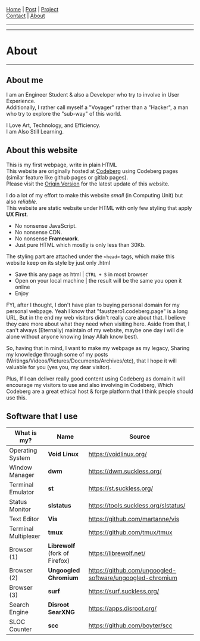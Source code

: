 <nav>
<a href="./index.html">Home</a>
|
<a href="./post.html">Post</a>
|
<a href="./project.html">Project</a>
<nav class="div-right">
<a href="./contact.html">Contact</a>
|
<a href="./about.html">About</a>
</nav>
</nav>
</header>
<hr><hr>
<main>
<!-- Your Content Start After This Line -->


# About

---

## About me

I am an Engineer Student & also a Developer who try to involve in User Experience.  
Additionally, I rather call myself a "Voyager" rather than a "Hacker", a man who try to explore the "sub-way" of this world.

I Love Art, Technology, and Efficiency.  
I am Also Still Learning.  

## About this website

This is my first webpage, write in plain HTML  
This website are originally hosted at [Codeberg](https://codeberg.org) using Codeberg pages (similar feature like github pages or gitlab pages). <br>
Please visit the [Origin Version](https://faustzero1.codeberg.page) for the latest update of this website.  

I do a lot of my effort to make this website *small* (in Computing Unit) but also *reliable*.  
This website are static website under HTML with only few styling that apply **UX First**.  

* No nonsense JavaScript.  
* No nonsense CDN.  
* No nonsense **Framework**.  
* Just pure HTML which mostly is only less than 30Kb.  

The styling part are attached under the ```<head>``` tags, which make this website keep on its style by just only .html  

* Save this any page as html | ```CTRL + S``` in most browser  
* Open on your local machine | the result will be the same you open it online  
* Enjoy  

FYI, after I thought, I don't have plan to buying personal domain for my personal webpage. Yeah I know that "faustzero1.codeberg.page" is a long URL, But in the end my web visitors didn't really care about that. I believe they care more about what they need when visiting here. Aside from that, I can't always (Eternally) maintain of my website, maybe one day i will die alone without anyone knowing (may Allah know best).

So, having that in mind, I want to make my webpage as my legacy, Sharing my knowledge through some of my posts (Writings/Videos/Pictures/Documents/Archives/etc), that I hope it will valuable for you (yes you, my dear visitor).

Plus, If I can deliver really good content using Codeberg as domain it will encourage my visitors to use and also involving in Codeberg, Which Codeberg are a great ethical host & forge platform that I think people should use this.

## Software that I use

| What is my?          | Name                     		| Source                                                     |
| -------------------- | -------------------------------------- | ---------------------------------------------------------- |
| Operating System     | **Void Linux**           		| <https://voidlinux.org/>                                   |
| Window Manager       | **dwm**                  		| <https://dwm.suckless.org/>                                |
| Terminal Emulator    | **st**                   		| <https://st.suckless.org/>                                 |
| Status Monitor       | **slstatus**				| <https://tools.suckless.org/slstatus/>		     |
| Text Editor	       | **Vis**                          	| <https://github.com/martanne/vis>                          |
| Terminal Multiplexer | **tmux**                         	| <https://github.com/tmux/tmux>                             |
| Browser (1)          | **Librewolf** (fork of Firefox)  	| <https://librewolf.net/>                                   |
| Browser (2)          | **Ungoogled Chromium**   		| <https://github.com/ungoogled-software/ungoogled-chromium> |
| Browser (3)          | **surf**                 		| <https://surf.suckless.org/>                               |
| Search Engine        | **Disroot SearXNG**      		| <https://apps.disroot.org/>                                |
| SLOC Counter         | **scc**                  		| <https://github.com/boyter/scc>                            |
